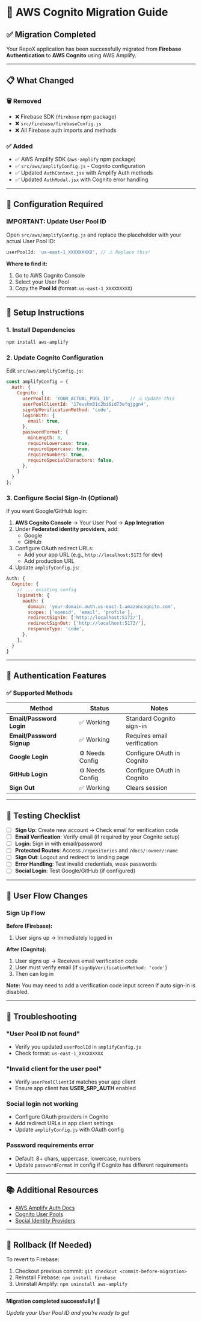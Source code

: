 # 🔐 AWS Cognito Migration Guide

## ✅ Migration Completed

Your RepoX application has been successfully migrated from **Firebase Authentication** to **AWS Cognito** using AWS Amplify.

---

## 📋 What Changed

### 🗑️ Removed
- ❌ Firebase SDK (`firebase` npm package)
- ❌ `src/firebase/firebaseConfig.js`
- ❌ All Firebase auth imports and methods

### ✅ Added
- ✅ AWS Amplify SDK (`aws-amplify` npm package)
- ✅ `src/aws/amplifyConfig.js` - Cognito configuration
- ✅ Updated `AuthContext.jsx` with Amplify Auth methods
- ✅ Updated `AuthModal.jsx` with Cognito error handling

---

## 🔧 Configuration Required

### **IMPORTANT: Update User Pool ID**

Open `src/aws/amplifyConfig.js` and replace the placeholder with your actual User Pool ID:

```javascript
userPoolId: 'us-east-1_XXXXXXXXX', // ⚠️ Replace this!
```

**Where to find it:**
1. Go to AWS Cognito Console
2. Select your User Pool
3. Copy the **Pool Id** (format: `us-east-1_XXXXXXXXX`)

---

## 🚀 Setup Instructions

### 1. Install Dependencies

```bash
npm install aws-amplify
```

### 2. Update Cognito Configuration

Edit `src/aws/amplifyConfig.js`:

```javascript
const amplifyConfig = {
  Auth: {
    Cognito: {
      userPoolId: 'YOUR_ACTUAL_POOL_ID',      // ⚠️ Update this
      userPoolClientId: '17evshm31c2bi6id73efqjggn4',
      signUpVerificationMethod: 'code',
      loginWith: {
        email: true,
      },
      passwordFormat: {
        minLength: 8,
        requireLowercase: true,
        requireUppercase: true,
        requireNumbers: true,
        requireSpecialCharacters: false,
      },
    }
  }
};
```

### 3. Configure Social Sign-In (Optional)

If you want Google/GitHub login:

1. **AWS Cognito Console** → Your User Pool → **App Integration**
2. Under **Federated identity providers**, add:
   - Google
   - GitHub
3. Configure OAuth redirect URLs:
   - Add your app URL (e.g., `http://localhost:5173` for dev)
   - Add production URL
4. Update `amplifyConfig.js`:

```javascript
Auth: {
  Cognito: {
    // ... existing config
    loginWith: {
      oauth: {
        domain: 'your-domain.auth.us-east-1.amazoncognito.com',
        scopes: ['openid', 'email', 'profile'],
        redirectSignIn: ['http://localhost:5173/'],
        redirectSignOut: ['http://localhost:5173/'],
        responseType: 'code',
      },
    },
  }
}
```

---

## 🔐 Authentication Features

### ✅ Supported Methods

| Method | Status | Notes |
|--------|--------|-------|
| **Email/Password Login** | ✅ Working | Standard Cognito sign-in |
| **Email/Password Signup** | ✅ Working | Requires email verification |
| **Google Login** | ⚙️ Needs Config | Configure OAuth in Cognito |
| **GitHub Login** | ⚙️ Needs Config | Configure OAuth in Cognito |
| **Sign Out** | ✅ Working | Clears session |

---

## 🧪 Testing Checklist

- [ ] **Sign Up**: Create new account → Check email for verification code
- [ ] **Email Verification**: Verify email (if required by your Cognito setup)
- [ ] **Login**: Sign in with email/password
- [ ] **Protected Routes**: Access `/repositories` and `/docs/:owner/:name`
- [ ] **Sign Out**: Logout and redirect to landing page
- [ ] **Error Handling**: Test invalid credentials, weak passwords
- [ ] **Social Login**: Test Google/GitHub (if configured)

---

## 📝 User Flow Changes

### Sign Up Flow

**Before (Firebase):**
1. User signs up → Immediately logged in

**After (Cognito):**
1. User signs up → Receives email verification code
2. User must verify email (if `signUpVerificationMethod: 'code'`)
3. Then can log in

**Note:** You may need to add a verification code input screen if auto sign-in is disabled.

---

## 🐛 Troubleshooting

### "User Pool ID not found"
- Verify you updated `userPoolId` in `amplifyConfig.js`
- Check format: `us-east-1_XXXXXXXXX`

### "Invalid client for the user pool"
- Verify `userPoolClientId` matches your app client
- Ensure app client has **USER_SRP_AUTH** enabled

### Social login not working
- Configure OAuth providers in Cognito
- Add redirect URLs in app client settings
- Update `amplifyConfig.js` with OAuth config

### Password requirements error
- Default: 8+ chars, uppercase, lowercase, numbers
- Update `passwordFormat` in config if Cognito has different requirements

---

## 📚 Additional Resources

- [AWS Amplify Auth Docs](https://docs.amplify.aws/javascript/build-a-backend/auth/)
- [Cognito User Pools](https://docs.aws.amazon.com/cognito/latest/developerguide/)
- [Social Identity Providers](https://docs.aws.amazon.com/cognito/latest/developerguide/cognito-user-pools-social-idp.html)

---

## 🔄 Rollback (If Needed)

To revert to Firebase:

1. Checkout previous commit: `git checkout <commit-before-migration>`
2. Reinstall Firebase: `npm install firebase`
3. Uninstall Amplify: `npm uninstall aws-amplify`

---

**Migration completed successfully! 🎉**

*Update your User Pool ID and you're ready to go!*

